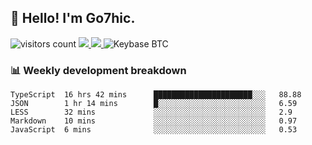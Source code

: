 ## 👋 Hello! I'm Go7hic.

 ![visitors count](https://visitors-by-url-pls-dont-use-this-in-your-repo.vercel.app/Go7hic-github-readme)
 <a href="https://twitter.com/Go7hic">
    <img src="https://img.shields.io/badge/-@Go7hic-1ca0f1?style=flat-square&labelColor=1ca0f1&logo=twitter&logoColor=white&link=https://twitter.com/Go7hic">
   <a/>
   <a href="mailto:gtfx0209@gmail.com">
    <img src="https://img.shields.io/badge/-gtfx0209@gmail.com-c14438?style=flat-square&logo=Gmail&logoColor=white&link=mailto:gtfx0209@gmail.com">
   <a/>
    ![Keybase BTC](https://img.shields.io/keybase/btc/Go7hic)
 <!--
🔭 I’m currently working
🌱 I’m currently learning
💬 Ask me about 
📫 How to reach me: 
⚡ Fun fact: 
-->
 <!--
![My Github Stats](https://github-readme-stats.vercel.app/api?username=Go7hic&show_icons=true&count_private=true)

-->

### 📊 Weekly development breakdown
<!--START_SECTION:waka-->
```text
TypeScript  16 hrs 42 mins      ██████████████████████░░░   88.88 
JSON        1 hr 14 mins        █░░░░░░░░░░░░░░░░░░░░░░░░   6.59 
LESS        32 mins             ░░░░░░░░░░░░░░░░░░░░░░░░░   2.9 
Markdown    10 mins             ░░░░░░░░░░░░░░░░░░░░░░░░░   0.97 
JavaScript  6 mins              ░░░░░░░░░░░░░░░░░░░░░░░░░   0.53
```
<!--END_SECTION:waka-->
    

